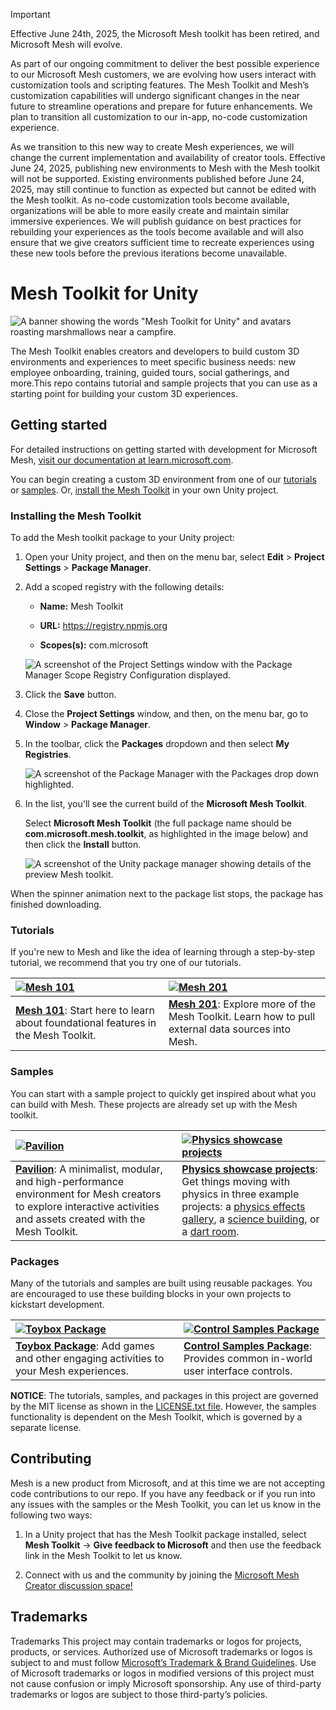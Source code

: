 > [!IMPORTANT]
>
> Effective June 24th, 2025, the Microsoft Mesh toolkit has been retired, and Microsoft Mesh will evolve.
>
> As part of our ongoing commitment to deliver the best possible experience to our Microsoft Mesh customers, we are evolving how users interact with customization tools and scripting features. The Mesh Toolkit and Mesh’s customization capabilities will undergo significant changes in the near future to streamline operations and prepare for future enhancements. We plan to transition all customization to our in-app, no-code customization experience.
>
> As we transition to this new way to create Mesh experiences, we will change the current implementation and availability of creator tools. Effective June 24, 2025, publishing new environments to Mesh with the Mesh toolkit will not be supported. Existing environments published before June 24, 2025, may still continue to function as expected but cannot be edited with the Mesh toolkit. As no-code customization tools become available, organizations will be able to more easily create and maintain similar immersive experiences. We will publish guidance on best practices for rebuilding your experiences as the tools become available and will also ensure that we give creators sufficient time to recreate experiences using these new tools before the previous iterations become unavailable.

# Mesh Toolkit for Unity

![A banner showing the words "Mesh Toolkit for Unity" and avatars roasting marshmallows near a campfire.](README/mesh-toolkit-banner.png)

The Mesh Toolkit enables creators and developers to build custom 3D environments and experiences to meet specific business needs: new employee onboarding, training, guided tours, social gatherings, and more.This repo contains tutorial and sample projects that you can use as a starting point for building your custom 3D experiences.  

## Getting started

For detailed instructions on getting started with development for Microsoft Mesh, [visit our documentation at learn.microsoft.com](https://aka.ms/MeshDeveloper).

You can begin creating a custom 3D environment from one of our [tutorials](#tutorials) or [samples](#samples). Or, [install the Mesh Toolkit](#installing-the-mesh-toolkit) in your own Unity project.

### Installing the Mesh Toolkit

To add the Mesh toolkit package to your Unity project:

1. Open your Unity project, and then on the menu bar, select **Edit** > **Project Settings** > **Package Manager**.

1. Add a scoped registry with the following details:

   - **Name:** Mesh Toolkit

   - **URL:** https://registry.npmjs.org

   - **Scopes(s):** com.microsoft

   ![A screenshot of the Project Settings window with the Package Manager Scope Registry Configuration displayed.](README/install-download-package.png)

1. Click the **Save** button.
1. Close the **Project Settings** window, and then, on the menu bar, go to **Window** > **Package Manager**.

1. In the toolbar, click the **Packages** dropdown and then select **My Registries**.

   ![A screenshot of the Package Manager with the Packages drop down highlighted.](README/install-packages-drop-down.png)

1. In the list, you'll see the current build of the **Microsoft Mesh Toolkit**.

    Select **Microsoft Mesh Toolkit** (the full package name should be **com.microsoft.mesh.toolkit**, as highlighted in the image below) and then click the **Install** button.

   ![A screenshot of the Unity package manager showing details of the preview Mesh toolkit.](README/install-mesh-toolkit-in-package-manager.png)

When the spinner animation next to the package list stops, the package has finished downloading.

### Tutorials

If you're new to Mesh and like the idea of learning through a step-by-step tutorial, we recommend that you try one of our tutorials.

| [![Mesh 101](README/tutorial-mesh-101.jpg)](https://aka.ms/Mesh101Tutorial) | [![Mesh 201](README/tutorial-mesh-201.jpg)](https://aka.ms/Mesh201Tutorial) |
|:--- | :--- |
| [**Mesh 101**](https://aka.ms/Mesh101Tutorial): Start here to learn about foundational features in the Mesh Toolkit. | [**Mesh 201**](https://aka.ms/Mesh201Tutorial): Explore more of the Mesh Toolkit. Learn how to pull external data sources into Mesh. |

### Samples

You can start with a sample project to quickly get inspired about what you can build with Mesh. These projects are already set up with the Mesh toolkit.

| [![Pavilion](README/sample-pavilion.jpg)](https://aka.ms/MeshPavilionSample) | [![Physics showcase projects](README/sample-physics.jpg)](https://aka.ms/MeshPhysicsEffectsSample) |
|:--- | :--- |
| [**Pavilion**](https://aka.ms/MeshPavilionSample): A minimalist, modular, and high-performance environment for Mesh creators to explore interactive activities and assets created with the Mesh Toolkit. | [**Physics showcase projects**](https://aka.ms/MeshPhysicsEffectsSample): Get things moving with physics in three example projects: a [physics effects gallery](https://aka.ms/MeshPhysicsEffectsSample), a [science building](https://aka.ms/MeshScienceBuildingSample), or a [dart room](https://aka.ms/MeshDartRoomSample). |

### Packages

Many of the tutorials and samples are built using reusable packages. You are encouraged to use these building blocks in your own projects to kickstart development.

| [![Toybox Package](README/package-toybox.jpg)](https://learn.microsoft.com/mesh/develop/getting-started/samples/toybox#add-the-toybox-package-to-an-existing-project) | [![Control Samples Package](README/package-control-samples.jpg)](https://learn.microsoft.com/mesh/develop/getting-started/samples/control-samples) |
|:--- | :--- |
| [**Toybox Package**](https://learn.microsoft.com/mesh/develop/getting-started/samples/toybox#add-the-toybox-package-to-an-existing-project): Add games and other engaging activities to your Mesh experiences. | [**Control Samples Package**](https://learn.microsoft.com/mesh/develop/getting-started/samples/control-samples): Provides common in-world user interface controls. |

**NOTICE**: The tutorials, samples, and packages in this project are governed by the MIT license as shown in the [LICENSE.txt file](https://github.com/microsoft/Mesh-Toolkit-Unity/blob/main/LICENSE). However, the samples functionality is dependent on the Mesh Toolkit, which is governed by a separate license.

## Contributing

Mesh is a new product from Microsoft, and at this time we are not accepting code contributions to our repo.  If you have any feedback or if you run into any issues with the samples or the Mesh Toolkit, you can let us know in the following two ways:

1. In a Unity project that has the Mesh Toolkit package installed, select **Mesh Toolkit** -> **Give feedback to Microsoft** and then use the feedback link in the Mesh Toolkit to let us know.

2. Connect with us and the community by joining the [Microsoft Mesh Creator discussion space!](https://techcommunity.microsoft.com/t5/mesh-creators/bd-p/MeshCreators)

## Trademarks

Trademarks This project may contain trademarks or logos for projects, products, or services. Authorized use of Microsoft trademarks or logos is subject to and must follow [Microsoft’s Trademark & Brand Guidelines](https://www.microsoft.com/legal/intellectualproperty/trademarks/usage/general). Use of Microsoft trademarks or logos in modified versions of this project must not cause confusion or imply Microsoft sponsorship. Any use of third-party trademarks or logos are subject to those third-party’s policies.
